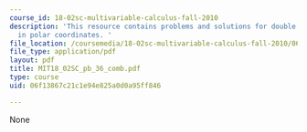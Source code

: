 ```yaml
---
course_id: 18-02sc-multivariable-calculus-fall-2010
description: 'This resource contains problems and solutions for double integration
  in polar coordinates. '
file_location: /coursemedia/18-02sc-multivariable-calculus-fall-2010/06f13867c21c1e94e825a0d0a95ff846_MIT18_02SC_pb_36_comb.pdf
file_type: application/pdf
layout: pdf
title: MIT18_02SC_pb_36_comb.pdf
type: course
uid: 06f13867c21c1e94e825a0d0a95ff846

---
```

None